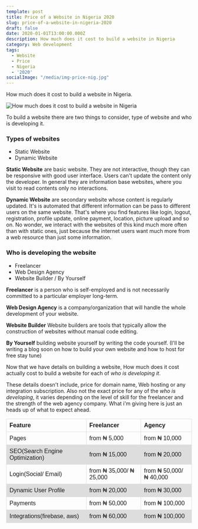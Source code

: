 ```yaml
---
template: post
title: Price of a Website in Nigeria 2020
slug: price-of-a-website-in-nigeria-2020
draft: false
date: 2020-01-01T13:00:00.000Z
description: How much does it cost to build a website in Nigeria
category: Web development
tags:
  - Website
  - Price
  - Nigeria
  - '2020'
socialImage: "/media/img-price-nig.jpg"
---
```


How much does it cost to build a website in Nigeria.

![How much does it cost to build a website in Nigeria](/media/img-price-nig.jpg)

To build a website there are two things to consider, type of website and who is developing it.

### Types of websites
- Static Website
- Dynamic Website

**Static Website** are basic website. They are not interactive, though they can be responsive with good user interface. Users can't update the content only the developer. In general they are information base websites, where you visit to read contents only no interactions.

**Dynamic Website** are secondary website whose content is regularly updated. It's is automated that different information can be pass to different users on the same website. That's where you find features like login, logout, registration, profile update, online payment, location, picture upload and so on. No wonder, we interact with the websites of this kind much more often than with static ones, just because the internet users want much more from a web resource than just some information.

### Who is developing the website
- Freelancer
- Web Design Agency
- Website Builder / By Yourself

**Freelancer** is a person who is self-employed and is not necessarily committed to a particular employer long-term.

**Web Design Agency** is a company/organization that will handle the whole development of your website.

**Website Builder** Website builders are tools that typically allow the construction of websites without manual code editing. 

**By Yourself** building website yourself by writing the code yourself. (I'll be writing a blog soon on how to build your own website and how to host for free stay tune)

Now that we have details on building a website, How much does it cost actually cost to build a website for each of *who is developing it*.

These details doesn't include, price for domain name, Web hosting or any integration subscription. Also not the exact price for any of the *who is developing*, it varies depending on the level of skill for the freelancer and the strength of the web agency company. What i'm giving here is just an heads up of what to expect ahead.


<style>
table {
  font-family: arial, sans-serif;
  border-collapse: collapse;
  width: 100%;
}

td, th {
  border: 1px solid #dddddd;
  text-align: left;
  padding: 8px;
}

tr:nth-child(even) {
  background-color: #dddddd;
}
</style>


|   Feature   | Freelancer  | Agency |
| :---        |    :----   |          :--- |
| Pages       | from ₦ 5,000| from ₦ 10,000|
| SEO(Search Engine Optimization) | from ₦ 15,000| from ₦ 20,000|
| Login(Social/ Email) | from ₦ 35,000/ ₦ 25,000| from ₦ 50,000/ ₦ 40,000|
| Dynamic User Profile | from ₦ 20,000| from ₦ 30,000|
| Payments | from ₦ 50,000| from ₦ 100,000|
| Integrations(firebase, aws) | from ₦ 60,000| from ₦ 100,000|





